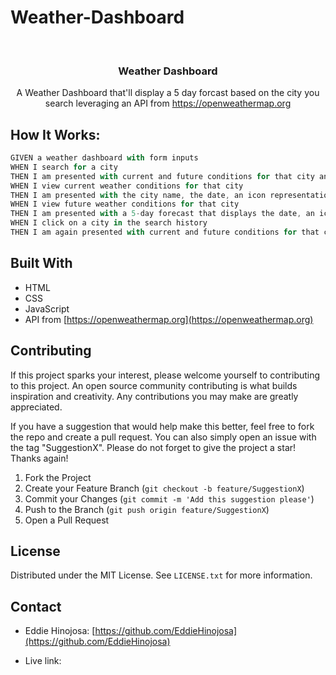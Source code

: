 # Weather-Dashboard

<!-- PROJECT title -->
<br />
<div align="center">
    <h3 align="center">Weather Dashboard</h3>
    <p align="center">
    A Weather Dashboard that'll display a 5 day forcast based on the city you search leveraging an API from <a href="https://openweathermap.org">https://openweathermap.org</a> </p>
</div>



<!-- ABOUT THE PROJECT -->


## How It Works:


```js
GIVEN a weather dashboard with form inputs
WHEN I search for a city
THEN I am presented with current and future conditions for that city and that city is added to the search history
WHEN I view current weather conditions for that city
THEN I am presented with the city name, the date, an icon representation of weather conditions, the temperature, the humidity, and the wind speed
WHEN I view future weather conditions for that city
THEN I am presented with a 5-day forecast that displays the date, an icon representation of weather conditions, the temperature, the wind speed, and the humidity
WHEN I click on a city in the search history
THEN I am again presented with current and future conditions for that city
```




## Built With

* HTML
* CSS
* JavaScript
* API from [https://openweathermap.org](https://openweathermap.org)



<!-- CONTRIBUTING -->
## Contributing

If this project sparks your interest, please welcome yourself to contributing to this project. An open source community contributing is what builds inspiration and creativity. Any contributions you may make are greatly appreciated.

If you have a suggestion that would help make this better, feel free to fork the repo and create a pull request. You can also simply open an issue with the tag "SuggestionX".
Please do not forget to give the project a star! Thanks again!

1. Fork the Project
2. Create your Feature Branch (`git checkout -b feature/SuggestionX`)
3. Commit your Changes (`git commit -m 'Add this suggestion please'`)
4. Push to the Branch (`git push origin feature/SuggestionX`)
5. Open a Pull Request





<!-- LICENSE -->
## License

Distributed under the MIT License. See `LICENSE.txt` for more information.





<!-- CONTACT -->
## Contact

* Eddie Hinojosa: [https://github.com/EddieHinojosa](https://github.com/EddieHinojosa)

* Live link: []()





